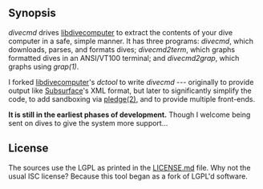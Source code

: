 ## Synopsis

*divecmd* drives [libdivecomputer](http://www.libdivecomputer.org) to
extract the contents of your dive computer in a safe, simple manner.  It
has three programs: *divecmd*, which downloads, parses, and formats dives;
*divecmd2term*, which graphs formatted dives in an ANSI/VT100 terminal;
and *divecmd2grap*, which graphs using *grap(1)*.

I forked [libdivecomputer](http://www.libdivecomputer.org)'s *dctool* to
write *divecmd* --- originally to provide output like
[Subsurface](https://subsurface-divelog.org/)'s XML format, but later to
significantly simplify the code, to add sandboxing via
[pledge(2)](http://man.openbsd.org/pledge.2), and to provide multiple
front-ends.

**It is still in the earliest phases of development.** Though I welcome being
sent on dives to give the system more support...

## License

The sources use the LGPL as printed in the [LICENSE.md](LICENSE.md)
file.
Why not the usual ISC license?
Because this tool began as a fork of LGPL'd software.
